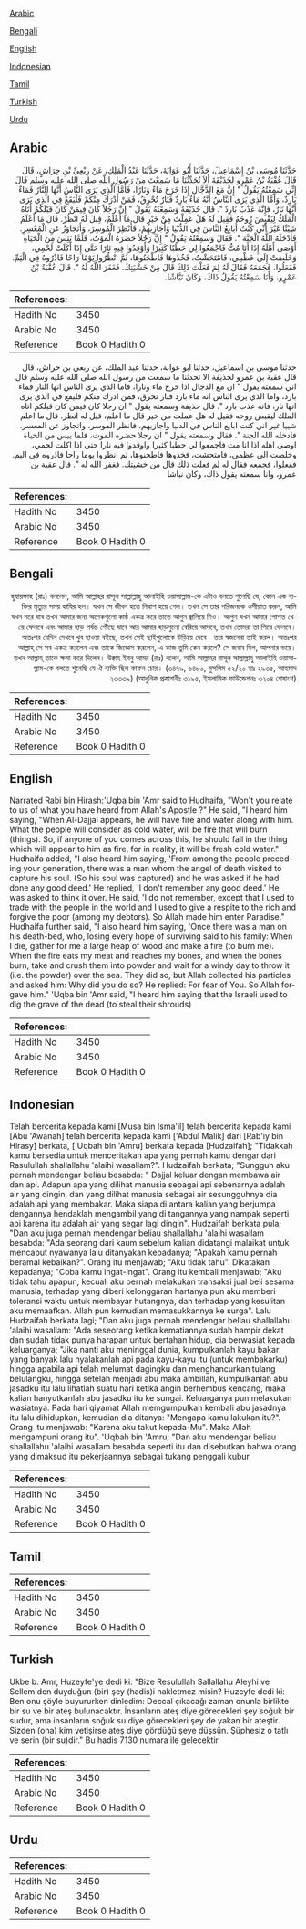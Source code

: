 [Arabic](#arabic)

[Bengali](#bengali)

[English](#english)

[Indonesian](#indonesian)

[Tamil](#tamil)

[Turkish](#turkish)

[Urdu](#urdu)

## Arabic


<div dir="rtl" lang="ar" style={{fontSize:'larger',backgroundColor:'#f8f9fa',padding:20}}>
حَدَّثَنَا مُوسَى بْنُ إِسْمَاعِيلَ، حَدَّثَنَا أَبُو عَوَانَةَ، حَدَّثَنَا عَبْدُ الْمَلِكِ، عَنْ رِبْعِيِّ بْنِ حِرَاشٍ، قَالَ قَالَ عُقْبَةُ بْنُ عَمْرٍو لِحُذَيْفَةَ أَلاَ تُحَدِّثُنَا مَا سَمِعْتَ مِنْ رَسُولِ اللَّهِ صلى الله عليه وسلم قَالَ إِنِّي سَمِعْتُهُ يَقُولُ ‏"‏ إِنَّ مَعَ الدَّجَّالِ إِذَا خَرَجَ مَاءً وَنَارًا، فَأَمَّا الَّذِي يَرَى النَّاسُ أَنَّهَا النَّارُ فَمَاءٌ بَارِدٌ، وَأَمَّا الَّذِي يَرَى النَّاسُ أَنَّهُ مَاءٌ بَارِدٌ فَنَارٌ تُحْرِقُ، فَمَنْ أَدْرَكَ مِنْكُمْ فَلْيَقَعْ فِي الَّذِي يَرَى أَنَّهَا نَارٌ، فَإِنَّهُ عَذْبٌ بَارِدٌ ‏"‏‏.‏ قَالَ حُذَيْفَةُ وَسَمِعْتُهُ يَقُولُ ‏"‏ إِنَّ رَجُلاً كَانَ فِيمَنْ كَانَ قَبْلَكُمْ أَتَاهُ الْمَلَكُ لِيَقْبِضَ رُوحَهُ فَقِيلَ لَهُ هَلْ عَمِلْتَ مِنْ خَيْرٍ قَالَ مَا أَعْلَمُ، قِيلَ لَهُ انْظُرْ‏.‏ قَالَ مَا أَعْلَمُ شَيْئًا غَيْرَ أَنِّي كُنْتُ أُبَايِعُ النَّاسَ فِي الدُّنْيَا وَأُجَازِيهِمْ، فَأُنْظِرُ الْمُوسِرَ، وَأَتَجَاوَزُ عَنِ الْمُعْسِرِ‏.‏ فَأَدْخَلَهُ اللَّهُ الْجَنَّةَ ‏"‏‏.‏ فَقَالَ وَسَمِعْتُهُ يَقُولُ ‏"‏ إِنَّ رَجُلاً حَضَرَهُ الْمَوْتُ، فَلَمَّا يَئِسَ مِنَ الْحَيَاةِ أَوْصَى أَهْلَهُ إِذَا أَنَا مُتُّ فَاجْمَعُوا لِي حَطَبًا كَثِيرًا وَأَوْقِدُوا فِيهِ نَارًا حَتَّى إِذَا أَكَلَتْ لَحْمِي، وَخَلَصَتْ إِلَى عَظْمِي، فَامْتَحَشْتُ، فَخُذُوهَا فَاطْحَنُوهَا، ثُمَّ انْظُرُوا يَوْمًا رَاحًا فَاذْرُوهُ فِي الْيَمِّ‏.‏ فَفَعَلُوا، فَجَمَعَهُ فَقَالَ لَهُ لِمَ فَعَلْتَ ذَلِكَ قَالَ مِنْ خَشْيَتِكَ‏.‏ فَغَفَرَ اللَّهُ لَهُ ‏"‏‏.‏ قَالَ عُقْبَةُ بْنُ عَمْرٍو، وَأَنَا سَمِعْتُهُ يَقُولُ ذَاكَ، وَكَانَ نَبَّاشًا‏.‏
</div>
<div style={{backgroundColor:'#f8f9fa',padding:20, marginBottom: 10}}><table> <thead> <tr> <th>References:</th> <th></th> </tr> </thead> <tbody><tr><td>Hadith No</td><td>3450</td></tr><tr><td>Arabic No</td><td>3450</td></tr><tr><td>Reference</td><td>Book 0 Hadith 0</td></tr></tbody></table></div>


<div dir="rtl" lang="ar" style={{fontSize:'larger',backgroundColor:'#f8f9fa',padding:20}}>
حدثنا موسى بن اسماعيل، حدثنا ابو عوانة، حدثنا عبد الملك، عن ربعي بن حراش، قال قال عقبة بن عمرو لحذيفة الا تحدثنا ما سمعت من رسول الله صلى الله عليه وسلم قال اني سمعته يقول " ان مع الدجال اذا خرج ماء ونارا، فاما الذي يرى الناس انها النار فماء بارد، واما الذي يرى الناس انه ماء بارد فنار تحرق، فمن ادرك منكم فليقع في الذي يرى انها نار، فانه عذب بارد ". قال حذيفة وسمعته يقول " ان رجلا كان فيمن كان قبلكم اتاه الملك ليقبض روحه فقيل له هل عملت من خير قال ما اعلم، قيل له انظر. قال ما اعلم شييا غير اني كنت ابايع الناس في الدنيا واجازيهم، فانظر الموسر، واتجاوز عن المعسر. فادخله الله الجنة ". فقال وسمعته يقول " ان رجلا حضره الموت، فلما ييس من الحياة اوصى اهله اذا انا مت فاجمعوا لي حطبا كثيرا واوقدوا فيه نارا حتى اذا اكلت لحمي، وخلصت الى عظمي، فامتحشت، فخذوها فاطحنوها، ثم انظروا يوما راحا فاذروه في اليم. ففعلوا، فجمعه فقال له لم فعلت ذلك قال من خشيتك. فغفر الله له ". قال عقبة بن عمرو، وانا سمعته يقول ذاك، وكان نباشا
</div>
<div style={{backgroundColor:'#f8f9fa',padding:20, marginBottom: 10}}><table> <thead> <tr> <th>References:</th> <th></th> </tr> </thead> <tbody><tr><td>Hadith No</td><td>3450</td></tr><tr><td>Arabic No</td><td>3450</td></tr><tr><td>Reference</td><td>Book 0 Hadith 0</td></tr></tbody></table></div>

## Bengali


<div dir="rtl" lang="bn" style={{fontSize:'larger',backgroundColor:'#f8f9fa',padding:20}}>
হুযায়ফাহ (রাঃ) বললেন, আমি আল্লাহর রাসূল সাল্লাল্লাহু আলাইহি ওয়াসাল্লাম-কে এটাও বলতে শুনেছি যে, কোন এক ব্যক্তির মৃত্যুর সময় হাযির হল। যখন সে জীবন হতে নিরাশ হয়ে গেল। তখন সে তার পরিজনকে ওসীয়াত করল, আমি যখন মরে যাব তখন আমার জন্য অনেকগুলো কাষ্ঠ একত্র করে তাতে আগুন জ্বালিয়ে দিও। আগুন যখন আমার গোশত খেয়ে ফেলবে এবং আমার হাড় পর্যন্ত পৌঁছে যাবে আর আমার হাড়গুলো বেরিয়ে আসবে, তখন তোমরা তা পিষে ফেলবে। অতঃপর যেদিন দেখবে খুব হাওয়া বইছে, তখন সেই ছাইগুলোকে উড়িয়ে দেবে। তার স্বজনেরা তাই করল। অতঃপর আল্লাহ্ সে সব একত্র করলেন এবং তাকে জিজ্ঞেস করলেন, এ কাজ তুমি কেন করলে? সে জবাব দিল, আপনার ভয়ে। তখন আল্লাহ্ তাকে ক্ষমা করে দিলেন। উক্বাহ ইবনু আমর (রাঃ) বলেন, আমি আল্লাহর রাসূল সাল্লাল্লাহু আলাইহি ওয়াসাল্লাম-কে বলতে শুনেছি যে ঐ ব্যক্তি ছিল কাফন চোর। (৩৪৭৯, ৬৪৮০, মুসলিম ৫২/২০ হাঃ ২৯৩৫, আহমাদ ২৩৩৩৯) (আধুনিক প্রকাশনীঃ ৩১৯৫, ইসলামিক ফাউন্ডেশনঃ ৩২০৪ শেষাংশ)
</div>
<div style={{backgroundColor:'#f8f9fa',padding:20, marginBottom: 10}}><table> <thead> <tr> <th>References:</th> <th></th> </tr> </thead> <tbody><tr><td>Hadith No</td><td>3450</td></tr><tr><td>Arabic No</td><td>3450</td></tr><tr><td>Reference</td><td>Book 0 Hadith 0</td></tr></tbody></table></div>

## English


<div dir="ltr" lang="en" style={{fontSize:'larger',backgroundColor:'#f8f9fa',padding:20}}>
Narrated Rabi bin Hirash:'Uqba bin 'Amr said to Hudhaifa, "Won't you relate to us of what you have heard from Allah's Apostle ?" He said, "I heard him saying, "When Al-Dajjal appears, he will have fire and water along with him. What the people will consider as cold water, will be fire that will burn (things). So, if anyone of you comes across this, he should fall in the thing which will appear to him as fire, for in reality, it will be fresh cold water." Hudhaifa added, "I also heard him saying, 'From among the people preceding your generation, there was a man whom the angel of death visited to capture his soul. (So his soul was captured) and he was asked if he had done any good deed.' He replied, 'I don't remember any good deed.' He was asked to think it over. He said, 'I do not remember, except that I used to trade with the people in the world and I used to give a respite to the rich and forgive the poor (among my debtors). So Allah made him enter Paradise." Hudhaifa further said, "I also heard him saying, 'Once there was a man on his death-bed, who, losing every hope of surviving said to his family: When I die, gather for me a large heap of wood and make a fire (to burn me). When the fire eats my meat and reaches my bones, and when the bones burn, take and crush them into powder and wait for a windy day to throw it (i.e. the powder) over the sea. They did so, but Allah collected his particles and asked him: Why did you do so? He replied: For fear of You. So Allah forgave him." 'Uqba bin 'Amr said, "I heard him saying that the Israeli used to dig the grave of the dead (to steal their shrouds)
</div>
<div style={{backgroundColor:'#f8f9fa',padding:20, marginBottom: 10}}><table> <thead> <tr> <th>References:</th> <th></th> </tr> </thead> <tbody><tr><td>Hadith No</td><td>3450</td></tr><tr><td>Arabic No</td><td>3450</td></tr><tr><td>Reference</td><td>Book 0 Hadith 0</td></tr></tbody></table></div>

## Indonesian


<div dir="ltr" lang="id" style={{fontSize:'larger',backgroundColor:'#f8f9fa',padding:20}}>
Telah bercerita kepada kami [Musa bin Isma'il] telah bercerita kepada kami [Abu 'Awanah] telah bercerita kepada kami ['Abdul Malik] dari [Rab'iy bin Hirasy] berkata, ['Uqbah bin 'Amru] berkata kepada [Hudzaifah]; "Tidakkah kamu bersedia untuk menceritakan apa yang pernah kamu dengar dari Rasulullah shallallahu 'alaihi wasallam?". Hudzaifah berkata; "Sungguh aku pernah mendengar beliau besabda: " Dajjal keluar dengan membawa air dan api. Adapun apa yang dilihat manusia sebagai api sebenarnya adalah air yang dingin, dan yang dilihat manusia sebagai air sesungguhnya dia adalah api yang membakar. Maka siapa di antara kalian yang berjumpa dengannya hendaklah mengambil yang di tangannya yang nampak seperti api karena itu adalah air yang segar lagi dingin". Hudzaifah berkata pula; "Dan aku juga pernah mendengar beliau shallallahu 'alaihi wasallam besabda: "Ada seorang dari kaum sebelum kalian didatangi malaikat untuk mencabut nyawanya lalu ditanyakan kepadanya; "Apakah kamu pernah beramal kebaikan?". Orang itu menjawab; "Aku tidak tahu". Dikatakan kepadanya; "Coba kamu ingat-ingat". Orang itu kembali menjawab; "Aku tidak tahu apapun, kecuali aku pernah melakukan transaksi jual beli sesama manusia, terhadap yang diberi kelonggaran hartanya pun aku memberi toleransi waktu untuk membayar hutangnya, dan terhadap yang kesulitan aku memaafkan. Allah pun kemudian memasukkannya ke surga". Lalu Hudzaifah berkata lagi; "Dan aku juga pernah mendengar beliau shallallahu 'alaihi wasallam: "Ada seseorang ketika kematiannya sudah hampir dekat dan sudah tidak punya harapan untuk bertahan hidup, dia berwasiat kepada keluarganya; "Jika nanti aku meninggal dunia, kumpulkanlah kayu bakar yang banyak lalu nyalakanlah api pada kayu-kayu itu (untuk membakarku) hingga apabila api telah melumat dagingku dan menghancurkan tulang belulangku, hingga setelah menjadi abu maka ambillah, kumpulkanlah abu jasadku itu lalu lihatlah suatu hari ketika angin berhembus kencang, maka kalian hanyutkanlah abu jasadku itu ke sungai. Keluarganya pun melakukan wasiatnya. Pada hari qiyamat Allah memgumpulkan kembali abu jasadnya itu lalu dihidupkan, kemudian dia ditanya: "Mengapa kamu lakukan itu?". Orang itu menjawab: "Karena aku takut kepada-Mu". Maka Allah mengampuni orang itu". 'Uqbah bin 'Amru; "Dan aku mendengar beliau shallallahu 'alaihi wasallam besabda seperti itu dan disebutkan bahwa orang yang dimaksud itu pekerjaannya sebagai tukang penggali kubur
</div>
<div style={{backgroundColor:'#f8f9fa',padding:20, marginBottom: 10}}><table> <thead> <tr> <th>References:</th> <th></th> </tr> </thead> <tbody><tr><td>Hadith No</td><td>3450</td></tr><tr><td>Arabic No</td><td>3450</td></tr><tr><td>Reference</td><td>Book 0 Hadith 0</td></tr></tbody></table></div>

## Tamil


<div dir="ltr" lang="ta" style={{fontSize:'larger',backgroundColor:'#f8f9fa',padding:20}}>

</div>
<div style={{backgroundColor:'#f8f9fa',padding:20, marginBottom: 10}}><table> <thead> <tr> <th>References:</th> <th></th> </tr> </thead> <tbody><tr><td>Hadith No</td><td>3450</td></tr><tr><td>Arabic No</td><td>3450</td></tr><tr><td>Reference</td><td>Book 0 Hadith 0</td></tr></tbody></table></div>

## Turkish


<div dir="ltr" lang="tr" style={{fontSize:'larger',backgroundColor:'#f8f9fa',padding:20}}>
Ukbe b. Amr, Huzeyfe'ye dedi ki: "Bize Resulullah Sallallahu Aleyhi ve Sellem'den duyduğun (bir) şey (hadis)i nakletmez misin? Huzeyfe dedi ki: Ben onu şöyle buyururken dinledim: Deccal çıkacağı zaman onunla birlikte bir su ve bir ateş bulunacaktır. İnsanların ateş diye görecekleri şey soğuk bir sudur, ama insanların soğuk su diye görecekleri şey de yakan bir ateştir. Sizden (ona) kim yetişirse ateş diye gördüğü şeye düşsün. Şüphesiz o tatlı ve serin (bir su)dir." Bu hadis 7130 numara ile gelecektir
</div>
<div style={{backgroundColor:'#f8f9fa',padding:20, marginBottom: 10}}><table> <thead> <tr> <th>References:</th> <th></th> </tr> </thead> <tbody><tr><td>Hadith No</td><td>3450</td></tr><tr><td>Arabic No</td><td>3450</td></tr><tr><td>Reference</td><td>Book 0 Hadith 0</td></tr></tbody></table></div>

## Urdu


<div dir="rtl" lang="ur" style={{fontSize:'larger',backgroundColor:'#f8f9fa',padding:20}}>

</div>
<div style={{backgroundColor:'#f8f9fa',padding:20, marginBottom: 10}}><table> <thead> <tr> <th>References:</th> <th></th> </tr> </thead> <tbody><tr><td>Hadith No</td><td>3450</td></tr><tr><td>Arabic No</td><td>3450</td></tr><tr><td>Reference</td><td>Book 0 Hadith 0</td></tr></tbody></table></div>